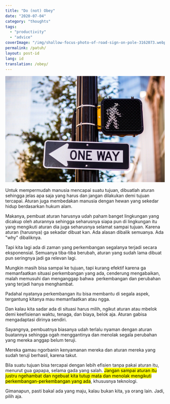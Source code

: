 ```yaml
---
title: "Do (not) Obey"
date: "2020-07-04"
category: "thoughts"
tags:
  - "productivity"
  - "advice"
coverImage: "/img/shallow-focus-photo-of-road-sign-on-pole-3162073.webp"
permalink: /patuh/
layout: post-id
lang: id
translation: /obey/
---
```


![](/img/shallow-focus-photo-of-road-sign-on-pole-3162073.webp)

Untuk mempermudah manusia mencapai suatu tujuan, dibuatlah aturan sehingga jelas apa saja yang harus dan jangan dilakukan demi tujuan tercapai. Aturan juga membedakan manusia dengan hewan yang sekedar hidup berdasarkan hukum alam.

Makanya, pembuat aturan harusnya udah paham banget lingkungan yang dicakup oleh aturannya sehingga seharusnya siapa pun di lingkungan itu yang mengikuti aturan dia juga seharusnya selamat sampai tujuan. Karena aturan (harusnya) ga sekadar dibuat kan. Ada alasan dibalik semuanya. Ada "why" dibaliknya.

Tapi kita lagi ada di zaman yang perkembangan segalanya terjadi secara eksponensial. Semuanya tiba-tiba berubah, aturan yang sudah lama dibuat pun seringnya jadi ga relevan lagi.

Mungkin masih bisa sampai ke tujuan, tapi kurang efektif karena ga memanfaatkan situasi perkembangan yang ada, cenderung mengabaikan, malah memusuhi dan menganggap bahwa  perkembangan dan perubahan yang terjadi hanya menghambat.

Padahal nyatanya perkembangan itu bisa membantu di segala aspek, tergantung kitanya mau memanfaatkan atau ngga.

Dan kalau kita sadar ada di situasi harus milih, ngikut aturan atau mbelok demi keefisienan waktu, tenaga, dan biaya, belok aja. Aturan gabisa mengadaptasi dirinya sendiri.

Sayangnya, pembuatnya biasanya udah terlalu nyaman dengan aturan buatannya sehingga ogah menggantinya dan menolak segala perubahan yang mereka anggap belum teruji.

Mereka gamau ngorbanin kenyamanan mereka dan aturan mereka yang sudah teruji berhasil, karena takut.

Bila suatu tujuan bisa tercapai dengan lebih efisien tanpa pakai aturan itu, menurut gua gapapa, selama gada yang salah. <mark>Jangan sampai aturan itu justru ngehambat dan ngebuat kita tutup mata dan menolak mengikuti perkembangan-perkembangan yang ada</mark>, khususnya teknologi.

Gimanapun, pasti bakal ada yang maju, kalau bukan kita, ya orang lain. Jadi, pilih aja.

